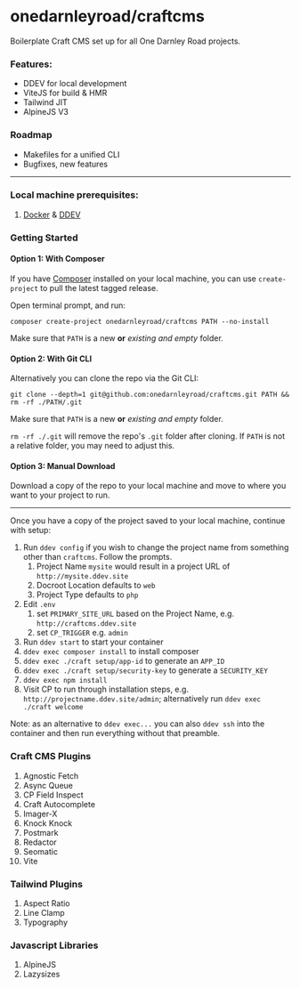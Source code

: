 # onedarnleyroad/craftcms

Boilerplate Craft CMS set up for all One Darnley Road projects.

### Features:

- DDEV for local development
- ViteJS for build & HMR
- Tailwind JIT
- AlpineJS V3

### Roadmap

- Makefiles for a unified CLI
- Bugfixes, new features

---

### Local machine prerequisites:

1. [Docker](https://www.docker.com/) & [DDEV](https://ddev.readthedocs.io/)

### Getting Started

#### Option 1: With Composer

If you have [Composer](https://getcomposer.org/) installed on your local machine,
you can use `create-project` to pull the latest tagged release.

Open terminal prompt, and run:

```
composer create-project onedarnleyroad/craftcms PATH --no-install
```

Make sure that `PATH` is a new **or** _existing and empty_ folder.

#### Option 2: With Git CLI

Alternatively you can clone the repo via the Git CLI:

```
git clone --depth=1 git@github.com:onedarnleyroad/craftcms.git PATH && rm -rf ./PATH/.git
```

Make sure that `PATH` is a new **or** _existing and empty_ folder.

`rm -rf ./.git` will remove the repo's `.git` folder after cloning. If `PATH` is not a relative folder, you may need to adjust this.


#### Option 3: Manual Download

Download a copy of the repo to your local machine and move to where you want to your project to run.

----

Once you have a copy of the project saved to your local machine, continue with setup:

1. Run `ddev config` if you wish to change the project name from something other than `craftcms`. Follow the prompts.
    1. Project Name `mysite` would result in a project URL of `http://mysite.ddev.site`
    2. Docroot Location defaults to `web`
    3. Project Type defaults to `php`
2. Edit `.env`
    1. set `PRIMARY_SITE_URL` based on the Project Name, e.g. `http://craftcms.ddev.site`
    2. set `CP_TRIGGER` e.g. `admin`
3. Run `ddev start` to start your container
4. `ddev exec composer install` to install composer
5. `ddev exec ./craft setup/app-id` to generate an `APP_ID`
6. `ddev exec ./craft setup/security-key` to generate a `SECURITY_KEY`
7. `ddev exec npm install`
8. Visit CP to run through installation steps, e.g. `http://projectname.ddev.site/admin`; alternatively run `ddev exec ./craft welcome`

Note: as an alternative to `ddev exec...` you can also `ddev ssh` into the container and then run everything without that preamble.

### Craft CMS Plugins

1. Agnostic Fetch
2. Async Queue
3. CP Field Inspect
5. Craft Autocomplete
6. Imager-X
7. Knock Knock
8. Postmark
9. Redactor
10. Seomatic
11. Vite

### Tailwind Plugins

1. Aspect Ratio
1. Line Clamp
1. Typography

### Javascript Libraries

1. AlpineJS
1. Lazysizes
